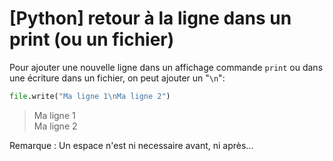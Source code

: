 # [Python] retour à la ligne dans un print (ou un fichier)

Pour ajouter une nouvelle ligne dans un affichage commande `print` ou dans une écriture dans un fichier, on peut ajouter un "`\n`":

```python
file.write("Ma ligne 1\nMa ligne 2")
```
> Ma ligne 1 <br>
> Ma ligne 2

Remarque : Un espace n'est ni necessaire avant, ni après...

